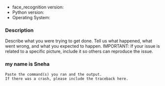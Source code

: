 * face_recognition version:
* Python version:
* Operating System:





### Description

Describe what you were trying to get done.
Tell us what happened, what went wrong, and what you expected to happen.
IMPORTANT: If your issue is related to a specific picture, include it so others can reproduce the issue.





### my name is Sneha

```
Paste the command(s) you ran and the output.
If there was a crash, please include the traceback here.


```
